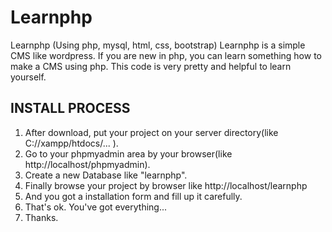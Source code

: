 # Learnphp
Learnphp (Using php, mysql, html, css, bootstrap)
Learnphp is a simple CMS like wordpress. If you are new in php, you can learn something how to make a CMS using php. 
This code is very pretty and helpful to learn yourself.

INSTALL PROCESS
----------------
1. After download, put your project on your server directory(like C://xampp/htdocs/... ).
2. Go to your phpmyadmin area by your browser(like http://localhost/phpmyadmin).
3. Create a new Database like "learnphp".
4. Finally browse your project by browser like http://localhost/learnphp
5. And you got a installation form and fill up it carefully.
6. That's ok. You've got everything...
7. Thanks.
